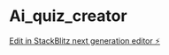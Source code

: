 # Ai_quiz_creator

[Edit in StackBlitz next generation editor ⚡️](https://stackblitz.com/~/github.com/Vullendula-Tulasi/Ai_quiz_creator)
